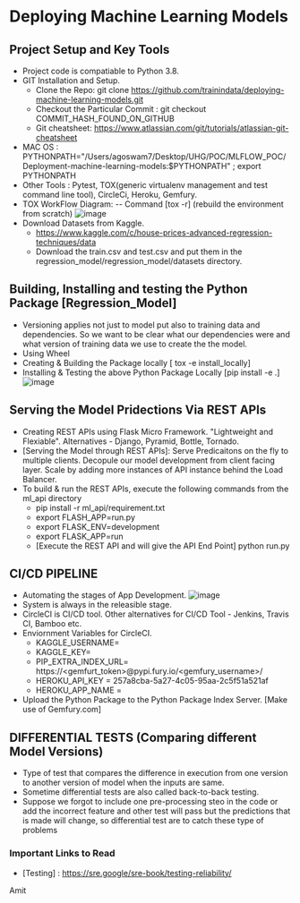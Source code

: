# Deploying Machine Learning Models

## Project Setup and Key Tools
* Project code is compatiable to Python 3.8.
* GIT Installation and Setup.
  * Clone the Repo: git clone https://github.com/trainindata/deploying-machine-learning-models.git
  * Checkout the Particular Commit : git checkout COMMIT_HASH_FOUND_ON_GITHUB
  * Git cheatsheet: https://www.atlassian.com/git/tutorials/atlassian-git-cheatsheet
* MAC OS : PYTHONPATH="/Users/agoswam7/Desktop/UHG/POC/MLFLOW_POC/Deployment-machine-learning-models:$PYTHONPATH" ; export PYTHONPATH
* Other Tools : Pytest, TOX(generic virtualenv management and test command line tool), CircleCi, Heroku, Gemfury.
* TOX WorkFlow Diagram: -- Command [tox -r] (rebuild the environment from scratch)
  ![image](https://user-images.githubusercontent.com/13011167/103164936-6fbd2500-4837-11eb-9d16-59c65adf7216.png)
* Download Datasets from Kaggle.
  * https://www.kaggle.com/c/house-prices-advanced-regression-techniques/data
  * Download the train.csv and test.csv and put them in the regression_model/regression_model/datasets directory.

## Building, Installing and testing the Python Package [Regression_Model]
* Versioning applies not just to model put also to training data and dependencies. So we want to be clear what our dependencies were  and what version of training 
  data we use to create the the model. 
* Using Wheel
* Creating & Building the Package locally [ tox -e install_locally]
* Installing & Testing the above Python Package Locally [pip install -e .]
![image](https://user-images.githubusercontent.com/13011167/103165797-16a6be80-4842-11eb-8554-26331baa8b91.png)

## Serving the Model Pridections Via REST APIs
* Creating REST APIs using Flask Micro Framework. "Lightweight and Flexiable". Alternatives - Django, Pyramid, Bottle, Tornado.
* [Serving the Model through REST APIs]: Serve Predicaitons on the fly to multiple clients. Decopule our model development from client facing layer. Scale by adding 
  more instances of API instance behind the Load Balancer.
* To build & run the REST APIs, execute the following commands from the ml_api directory
  * pip install -r ml_api/requirement.txt
  * export FLASH_APP=run.py
  * export FLASK_ENV=development
  * export FLASK_APP=run
  * [Execute the REST API and will give the API End Point] python run.py 

## CI/CD PIPELINE
* Automating the stages of App Development.
  ![image](https://user-images.githubusercontent.com/13011167/103168411-064e0e00-4859-11eb-9f15-540bd5e72472.png)
* System is always in the releasible stage. 
* CircleCI is CI/CD tool. Other alternatives for CI/CD Tool - Jenkins, Travis CI, Bamboo etc. 
* Enviornment Variables for CircleCI. 
  * KAGGLE_USERNAME=
  * KAGGLE_KEY=
  * PIP_EXTRA_INDEX_URL= https://<gemfurt_token>@pypi.fury.io/<gemfury_username>/
  * HEROKU_API_KEY = 257a8cba-5a27-4c05-95aa-2c5f51a521af
  * HEROKU_APP_NAME =
* Upload the Python Package to the Python Package Index Server. [Make use of Gemfury.com] 

## DIFFERENTIAL TESTS (Comparing different Model Versions)
* Type of test that compares the difference in execution from one version to another version of model when the inputs are same.
* Sometime differential tests are also called back-to-back testing.
* Suppose we forgot to include one pre-processing steo in the code or add the incorrect feature and other test will pass but the predictions that is made will 
  change, so differential test are to catch these type of problems
  
  
### Important Links to Read
* [Testing] : https://sre.google/sre-book/testing-reliability/

Amit


